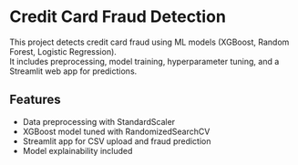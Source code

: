 # Credit Card Fraud Detection

This project detects credit card fraud using ML models (XGBoost, Random Forest, Logistic Regression).  
It includes preprocessing, model training, hyperparameter tuning, and a Streamlit web app for predictions.

## Features
- Data preprocessing with StandardScaler
- XGBoost model tuned with RandomizedSearchCV
- Streamlit app for CSV upload and fraud prediction
- Model explainability included

